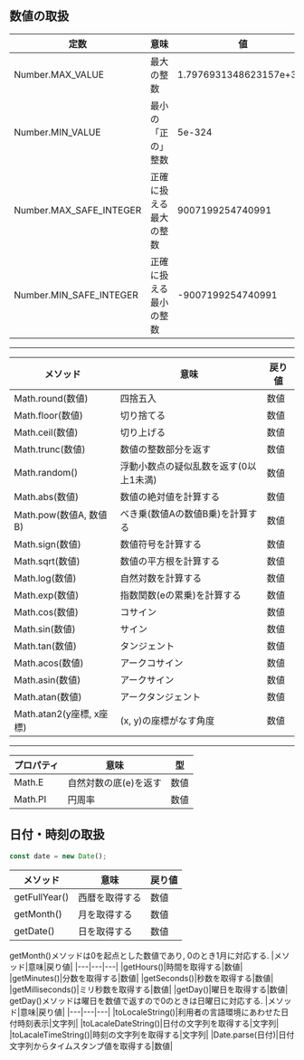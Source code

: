 ## 数値の取扱
|定数|意味|値|
|---|---|---|
|Number.MAX_VALUE|最大の整数|1.7976931348623157e+308
|Number.MIN_VALUE|最小の「正の」整数|5e-324|
|Number.MAX_SAFE_INTEGER|正確に扱える最大の整数|9007199254740991|
|Number.MIN_SAFE_INTEGER|正確に扱える最小の整数|-9007199254740991|
---
|メソッド|意味|戻り値|
|---|---|---|
|Math.round(数値)|四捨五入|数値|
|Math.floor(数値)|切り捨てる|数値|
|Math.ceil(数値)|切り上げる|数値|
|Math.trunc(数値)|数値の整数部分を返す|数値|
|Math.random()|浮動小数点の疑似乱数を返す(0以上1未満)|数値|
|Math.abs(数値)|数値の絶対値を計算する|数値|
|Math.pow(数値A, 数値B)|べき乗(数値Aの数値B乗)を計算する|数値|
|Math.sign(数値)|数値符号を計算する|数値|
|Math.sqrt(数値)|数値の平方根を計算する|数値|
|Math.log(数値)|自然対数を計算する|数値|
|Math.exp(数値)|指数関数(eの累乗)を計算する|数値|
|Math.cos(数値)|コサイン|数値|
|Math.sin(数値)|サイン|数値|
|Math.tan(数値)|タンジェント|数値|
|Math.acos(数値)|アークコサイン|数値|
|Math.asin(数値)|アークサイン|数値|
|Math.atan(数値)|アークタンジェント|数値|
|Math.atan2(y座標, x座標)|(x, y)の座標がなす角度|数値|
---
|プロパティ|意味|型|
|---|---|---|
|Math.E|自然対数の底(e)を返す|数値|
|Math.PI|円周率|数値|

## 日付・時刻の取扱
```js
const date = new Date();
```
|メソッド|意味|戻り値|
|---|---|---|
|getFullYear()|西暦を取得する|数値|
|getMonth()|月を取得する|数値|
|getDate()|日を取得する|数値|
getMonth()メソッドは0を起点とした数値であり, 0のとき1月に対応する.
|メソッド|意味|戻り値|
|---|---|---|
|getHours()|時間を取得する|数値|
|getMinutes()|分数を取得する|数値|
|getSeconds()|秒数を取得する|数値|
|getMilliseconds()|ミリ秒数を取得する|数値|
|getDay()|曜日を取得する|数値|
getDay()メソッドは曜日を数値で返すので0のときは日曜日に対応する.
|メソッド|意味|戻り値|
|---|---|---|
|toLocaleString()|利用者の言語環境にあわせた日付時刻表示|文字列|
|toLacaleDateString()|日付の文字列を取得する|文字列|
|toLacaleTimeString()|時刻の文字列を取得する|文字列|
|Date.parse(日付)|日付文字列からタイムスタンプ値を取得する|数値|
